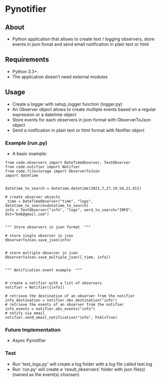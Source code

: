  
# Pynotifier

## About


* Python application that allows to create text / logging observers, store events in json fomat and send email notification in plain text or html


## Requirements

* Python 3.3+.
* The application doesn't need external modules

## Usage

* Create a logger with setup_logger function (logger.py) 
* An Observer object allows to create multiple events based on a regular expression or a datetime object
* Store events for each observers in json format with ObserverToJson object
* Send a notification in plain text or html format with Notifier object


### Example (run.py)

* A basic example: 

```
from code.observers import DateTimeObserver, TextObserver
from code.notifier import Notifier
from code.filestorage import ObserverToJson
import datetime
                

datetime_to_search = datetime.datetime(2021,7,27,19,54,21,411)
    
# create observer objects           
_time = DateTimeObserver("time", "logs", datetime_to_search=datetime_to_search)
info = TextObserver("info", "logs", word_to_search="INFO", dst="bob@gmail.com")


""" Store observers in json format  """

# store single observer in json
ObserverToJson.save_json(info)


# store multiple observer in json
ObserverToJson.save_multiple_json([_time, info])


""" Notification event example  """


# create a notifier with a list of observers
notifier = Notifier([info])

# retrieve the destination of an observer from the notifier
info_destination = notifier.obs_destination("info")
# retrieve the events of an observer from the notifier
info_events = notifier.obs_events("info")
# notify via email
notifier.send_email_notification("info", html=True)
```

### Future Implementation

* Async Pynotifier

### Test

* Run 'test_logs.py' will create a log folder with a log file called test.log
* Run 'run.py' will create a 'result_observers' folder with json file(s) (named as the event(s) choosen)





